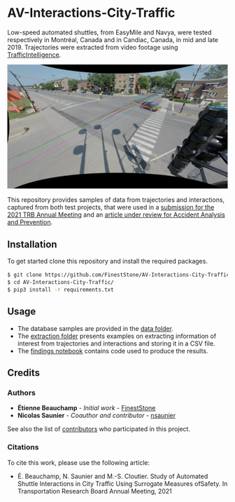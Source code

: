 # AV-Interactions-City-Traffic
Low-speed automated shuttles, from EasyMile and Navya, were tested respectively in Montréal, Canada and in Candiac, Canada, in mid and late 2019. Trajectories were extracted from video footage using [TrafficIntelligence](https://bitbucket.org/Nicolas/trafficintelligence).

<img src="imgs/tracking_ex_feature.png"/>

This repository provides samples of data from trajectories and interactions, captured from both test projects, that were used in a [submission for the 2021 TRB Annual Meeting]() and an [article under review for Accident Analysis and Prevention]().

## Installation
To get started clone this repository and install the required packages.

```sh
$ git clone https://github.com/FinestStone/AV-Interactions-City-Traffic.git
$ cd AV-Interactions-City-Traffic/
$ pip3 install -r requirements.txt
```

## Usage
* The database samples are provided in the [data folder](https://github.com/FinestStone/AV-Interactions-City-Traffic/tree/master/data).
* The [extraction folder](https://github.com/FinestStone/AV-Interactions-City-Traffic/tree/master/extraction) presents examples on extracting information of interest from trajectories and interactions and storing it in a CSV file.
* The [findings notebook](https://github.com/FinestStone/AV-Interactions-City-Traffic/blob/master/findings.ipynb) contains code used to produce the results.

## Credits
### Authors
* **Étienne Beauchamp** - *Initial work* - [FinestStone](https://github.com/FinestStone)
* **Nicolas Saunier** - *Coauthor and contributor* - [nsaunier](https://github.com/nsaunier)

See also the list of [contributors](https://github.com/FinestStone/AV-Interactions-City-Traffic/graphs/contributors) who participated in this project.

### Citations
To cite this work, please use the following article:

* É. Beauchamp, N. Saunier and M.-S. Cloutier. Study of Automated Shuttle Interactions in City Traffic Using Surrogate Measures ofSafety. In Transportation Research Board Annual Meeting, 2021